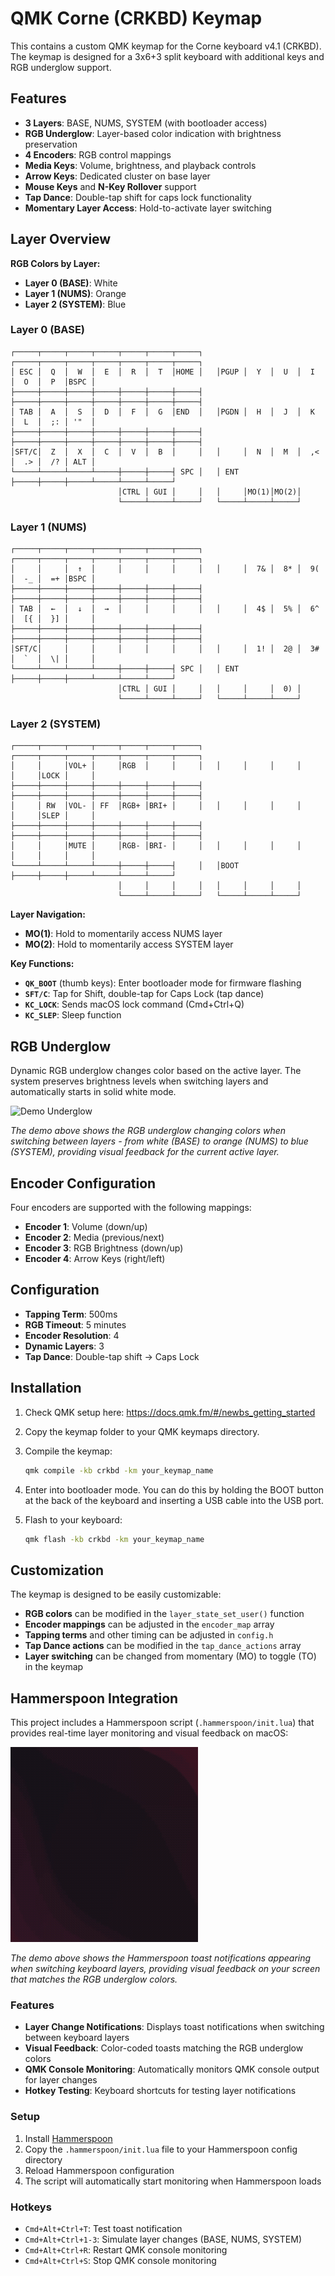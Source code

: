 # QMK Corne (CRKBD) Keymap

This contains a custom QMK keymap for the Corne keyboard v4.1 (CRKBD). The keymap is designed for a 3x6+3 split keyboard with additional keys and RGB underglow support.

## Features

- **3 Layers**: BASE, NUMS, SYSTEM (with bootloader access)
- **RGB Underglow**: Layer-based color indication with brightness preservation
- **4 Encoders**: RGB control mappings
- **Media Keys**: Volume, brightness, and playback controls
- **Arrow Keys**: Dedicated cluster on base layer
- **Mouse Keys** and **N-Key Rollover** support
- **Tap Dance**: Double-tap shift for caps lock functionality
- **Momentary Layer Access**: Hold-to-activate layer switching

## Layer Overview

**RGB Colors by Layer:**
- **Layer 0 (BASE)**: White
- **Layer 1 (NUMS)**: Orange  
- **Layer 2 (SYSTEM)**: Blue

### Layer 0 (BASE)
```
┌─────┬─────┬─────┬─────┬─────┬─────┬─────┐   ┌─────┬─────┬─────┬─────┬─────┬─────┬─────┐
│ ESC │  Q  │  W  │  E  │  R  │  T  │HOME │   │PGUP │  Y  │  U  │  I  │  O  │  P  │BSPC │
├─────┼─────┼─────┼─────┼─────┼─────┼─────┤   ├─────┼─────┼─────┼─────┼─────┼─────┼─────┤
│ TAB │  A  │  S  │  D  │  F  │  G  │END  │   │PGDN │  H  │  J  │  K  │  L  │  ;: │ '"  │
├─────┼─────┼─────┼─────┼─────┼─────┼─────┤   ├─────┼─────┼─────┼─────┼─────┼─────┼─────┤
│SFT/C│  Z  │  X  │  C  │  V  │  B  │     │   │     │  N  │  M  │  ,< │  .> │  /? │ ALT │
└─────┴─────┴─────┴─────┼─────┼─────┤ SPC │   │ ENT ├─────┼─────┼─────┴─────┴─────┴─────┘
                        │CTRL │ GUI │     │   │     │MO(1)│MO(2)│
                        └─────┴─────┴─────┘   └─────┴─────┴─────┘
```

### Layer 1 (NUMS)
```
┌─────┬─────┬─────┬─────┬─────┬─────┬─────┐   ┌─────┬─────┬─────┬─────┬─────┬─────┬─────┐
│     │     │  ↑  │     │     │     │     │   │     │  7& │  8* │  9( │  -_ │  =+ │BSPC │
├─────┼─────┼─────┼─────┼─────┼─────┼─────┤   ├─────┼─────┼─────┼─────┼─────┼─────┼─────┤
│ TAB │  ←  │  ↓  │  →  │     │     │     │   │     │  4$ │  5% │  6^ │  [{ │  }] │     │
├─────┼─────┼─────┼─────┼─────┼─────┼─────┤   ├─────┼─────┼─────┼─────┼─────┼─────┼─────┤
│SFT/C│     │     │     │     │     │     │   │     │  1! │  2@ │  3# │  `  │  \| │     │
└─────┴─────┴─────┴─────┼─────┼─────┤ SPC │   │ ENT ├─────┼─────┼─────┴─────┴─────┴─────┘
                        │CTRL │ GUI │     │   │     │     │  0) │
                        └─────┴─────┴─────┘   └─────┴─────┴─────┘
```

### Layer 2 (SYSTEM)
```
┌─────┬─────┬─────┬─────┬─────┬─────┬─────┐   ┌─────┬─────┬─────┬─────┬─────┬─────┬─────┐
│     │     │VOL+ │     │RGB  │     │     │   │     │     │     │     │     │LOCK │     │
├─────┼─────┼─────┼─────┼─────┼─────┼─────┤   ├─────┼─────┼─────┼─────┼─────┼─────┼─────┤
│     │ RW  │VOL- │ FF  │RGB+ │BRI+ │     │   │     │     │     │     │     │SLEP │     │
├─────┼─────┼─────┼─────┼─────┼─────┼─────┤   ├─────┼─────┼─────┼─────┼─────┼─────┼─────┤
│     │     │MUTE │     │RGB- │BRI- │     │   │     │     │     │     │     │     │     │
└─────┴─────┴─────┴─────┼─────┼─────┤     │   │BOOT ├─────┼─────┼─────┴─────┴─────┴─────┘
                        │     │     │     │   │     │     │     │
                        └─────┴─────┴─────┘   └─────┴─────┴─────┘
```

**Layer Navigation:**
- **MO(1)**: Hold to momentarily access NUMS layer
- **MO(2)**: Hold to momentarily access SYSTEM layer

**Key Functions:**
- **`QK_BOOT`** (thumb keys): Enter bootloader mode for firmware flashing
- **`SFT/C`**: Tap for Shift, double-tap for Caps Lock (tap dance)
- **`KC_LOCK`**: Sends macOS lock command (Cmd+Ctrl+Q)
- **`KC_SLEP`**: Sleep function


## RGB Underglow

Dynamic RGB underglow changes color based on the active layer. The system preserves brightness levels when switching layers and automatically starts in solid white mode.

![Demo Underglow](demo/underglow.gif)

*The demo above shows the RGB underglow changing colors when switching between layers - from white (BASE) to orange (NUMS) to blue (SYSTEM), providing visual feedback for the current active layer.*

## Encoder Configuration

Four encoders are supported with the following mappings:
- **Encoder 1**: Volume (down/up)
- **Encoder 2**: Media (previous/next)
- **Encoder 3**: RGB Brightness (down/up)
- **Encoder 4**: Arrow Keys (right/left)

## Configuration

- **Tapping Term**: 500ms
- **RGB Timeout**: 5 minutes
- **Encoder Resolution**: 4
- **Dynamic Layers**: 3
- **Tap Dance**: Double-tap shift → Caps Lock

## Installation

1. Check QMK setup here: https://docs.qmk.fm/#/newbs_getting_started


2. Copy the keymap folder to your QMK keymaps directory.

3. Compile the keymap:
   ```bash
   qmk compile -kb crkbd -km your_keymap_name
   ```

4. Enter into bootloader mode. You can do this by holding the BOOT button at the back of the keyboard and inserting a USB cable into the USB port.

5. Flash to your keyboard:
   ```bash
   qmk flash -kb crkbd -km your_keymap_name
   ```

## Customization

The keymap is designed to be easily customizable:

- **RGB colors** can be modified in the `layer_state_set_user()` function
- **Encoder mappings** can be adjusted in the `encoder_map` array
- **Tapping terms** and other timing can be adjusted in `config.h`
- **Tap Dance actions** can be modified in the `tap_dance_actions` array
- **Layer switching** can be changed from momentary (MO) to toggle (TO) in the keymap

## Hammerspoon Integration

This project includes a Hammerspoon script (`.hammerspoon/init.lua`) that provides real-time layer monitoring and visual feedback on macOS:

![Hammerspoon Demo](demo/hammerspoon.gif)

*The demo above shows the Hammerspoon toast notifications appearing when switching keyboard layers, providing visual feedback on your screen that matches the RGB underglow colors.*

### Features
- **Layer Change Notifications**: Displays toast notifications when switching between keyboard layers
- **Visual Feedback**: Color-coded toasts matching the RGB underglow colors
- **QMK Console Monitoring**: Automatically monitors QMK console output for layer changes
- **Hotkey Testing**: Keyboard shortcuts for testing layer notifications

### Setup
1. Install [Hammerspoon](https://www.hammerspoon.org/)
2. Copy the `.hammerspoon/init.lua` file to your Hammerspoon config directory
3. Reload Hammerspoon configuration
4. The script will automatically start monitoring when Hammerspoon loads

### Hotkeys
- `Cmd+Alt+Ctrl+T`: Test toast notification
- `Cmd+Alt+Ctrl+1-3`: Simulate layer changes (BASE, NUMS, SYSTEM)
- `Cmd+Alt+Ctrl+R`: Restart QMK console monitoring
- `Cmd+Alt+Ctrl+S`: Stop QMK console monitoring
